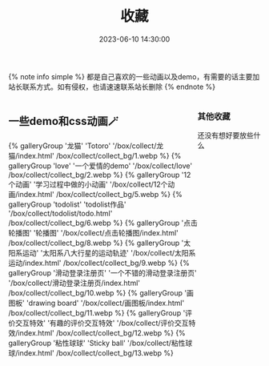﻿---
title: 收藏
date: 2023-06-10 14:30:00
comments: false
---
{% note info simple %} 都是自己喜欢的一些动画以及demo，有需要的话主要加站长联系方式。如有侵权，也请速速联系站长删除 {% endnote %}
<div style="display:flex" class="wjl_collect">
    <div style="flex:3" class="collect_left">
        <h2>一些demo和css动画🪄</h2>
        <div class="collect_page collect1" style="display:flex; flex-wrap:wrap;">
            {% galleryGroup '龙猫' 'Totoro' '/box/collect/龙猫/index.html' /box/collect/collect_bg/1.webp %}
            {% galleryGroup 'love' '一个爱情的demo' '/box/collect/love' /box/collect/collect_bg/2.webp %}
            {% galleryGroup '12个动画' '学习过程中做的小动画' '/box/collect/12个动画/index.html' /box/collect/collect_bg/5.webp %}
            {% galleryGroup 'todolist' 'todolist作品' '/box/collect/todolist/todo.html' /box/collect/collect_bg/6.webp %}
            {% galleryGroup '点击轮播图' '轮播图' '/box/collect/点击轮播图/index.html' /box/collect/collect_bg/8.webp %}
            {% galleryGroup '太阳系运动' '太阳系八大行星的运动轨迹' '/box/collect/太阳系运动/index.html' /box/collect/collect_bg/9.webp %}
            {% galleryGroup '滑动登录注册页' '一个不错的滑动登录注册页' '/box/collect/滑动登录注册页/index.html' /box/collect/collect_bg/10.webp %}
            {% galleryGroup '画图板' 'drawing board' '/box/collect/画图板/index.html' /box/collect/collect_bg/11.webp %}
            {% galleryGroup '评价交互特效' '有趣的评价交互特效' '/box/collect/评价交互特效/index.html' /box/collect/collect_bg/12.webp %}
            {% galleryGroup '粘性球球' 'Sticky ball' '/box/collect/粘性球球/index.html' /box/collect/collect_bg/13.webp %}
        </div>
    </div>
    <div style="flex:1" class="collect_right">
        <h3>其他收藏</h3>
        <div class="collect_page collect2">
            还没有想好要放些什么
        </div>
    </div>
</div>